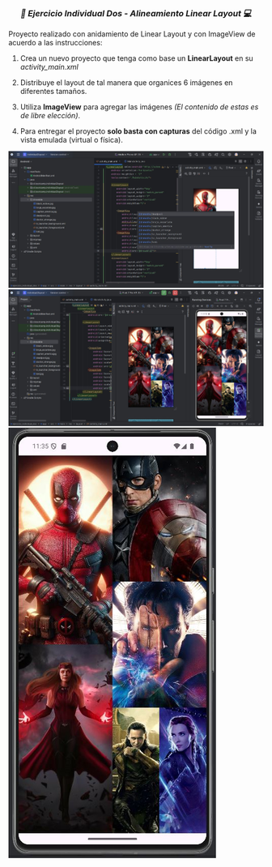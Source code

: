**_<h3 align="center">:vulcan_salute: Ejercicio Individual Dos - Alineamiento Linear Layout :computer:</h3>_**

Proyecto realizado con anidamiento de Linear Layout y con ImageView de acuerdo a las instrucciones:

1. Crea un nuevo proyecto que tenga como base un __LinearLayout__ en su *activity_main.xml*

2. Distribuye el layout de tal manera que organices 6 imágenes en diferentes tamaños.

3. Utiliza __ImageView__ para agregar las imágenes _(El contenido de estas es de libre elección)_.

4. Para entregar el proyecto **solo basta con capturas** del código .xml y la vista emulada (virtual o física).

<img src="./assets/image/codigo-2.JPG" alt="">
<br>
<img src="./assets/image/codigo-3.JPG" alt="">
<br>
<img src="./assets/image/codigo-4.JPG" alt="">